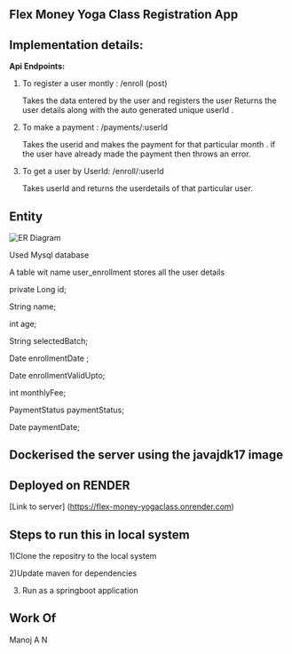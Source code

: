    ## Flex Money Yoga Class Registration App

## Implementation details:

**Api Endpoints:**

1) To register a user montly :
   /enroll (post)
   
   Takes the data entered by the user and registers the user
   Returns the user details along with the auto generated  unique userId .

2) To make a payment :
   /payments/:userId 

   Takes the userid and makes the payment for that particular month .
   if the user have already made the payment then throws an error.

3) To get a user by UserId:
   /enroll/:userId

   Takes userId and returns the userdetails of that particular user.

## Entity

![ER Diagram]([https://github.githubassets.com/images/modules/logos_page/GitHub-Mark.png](https://github.com/manojnjaya1/Yoga-Class-Server/blob/master/ER%20diagram.png))



Used Mysql database 

A table wit name user_enrollment stores all the user details 

 private Long id;
 
 String name;
 
 int age;
 
 String selectedBatch;
 
 Date enrollmentDate ;
 
 Date enrollmentValidUpto;
 
 int monthlyFee;
 
 PaymentStatus paymentStatus;
 
 Date paymentDate;

## Dockerised the server using the javajdk17 image

## Deployed on RENDER

  [Link to server] (https://flex-money-yogaclass.onrender.com)


## Steps to run this in local system

  1)Clone the repositry to the local system
  
  2)Update maven for dependencies

  3) Run as a springboot application

## Work Of

Manoj A N









  








 
